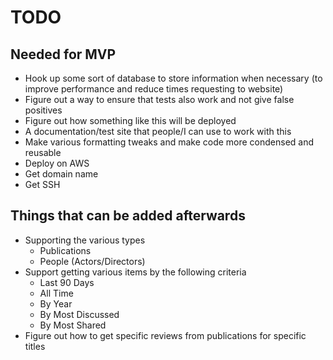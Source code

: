 # TODO

## Needed for MVP 
- Hook up some sort of database to store information when necessary (to improve performance and reduce times requesting to website)
- Figure out a way to ensure that tests also work and not give false positives
- Figure out how something like this will be deployed
- A documentation/test site that people/I can use to work with this
- Make various formatting tweaks and make code more condensed and reusable
- Deploy on AWS
- Get domain name
- Get SSH

## Things that can be added afterwards
- Supporting the various types
    - Publications
    - People (Actors/Directors)
- Support getting various items by the following criteria
    - Last 90 Days
    - All Time
    - By Year
    - By Most Discussed
    - By Most Shared
- Figure out how to get specific reviews from publications for specific titles 